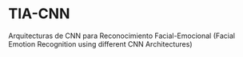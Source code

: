 # TIA-CNN
Arquitecturas de CNN para Reconocimiento Facial-Emocional (Facial Emotion Recognition using different CNN Architectures)

